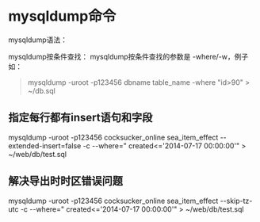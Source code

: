 mysqldump命令
================

mysqldump语法：


mysqldump按条件查找：
mysqldump按条件查找的参数是 -where/-w，例子如：
> mysqldump -uroot -p123456 dbname table_name -where "id>90" > ~/db.sql

## 指定每行都有insert语句和字段
mysqldump -uroot -p123456 cocksucker_online sea_item_effect --extended-insert=false -c --where=" created<='2014-07-17 00:00:00'" > ~/web/db/test.sql

## 解决导出时时区错误问题
mysqldump -uroot -p123456 cocksucker_online sea_item_effect --skip-tz-utc -c --where=" created<='2014-07-17 00:00:00'" > ~/web/db/test.sql